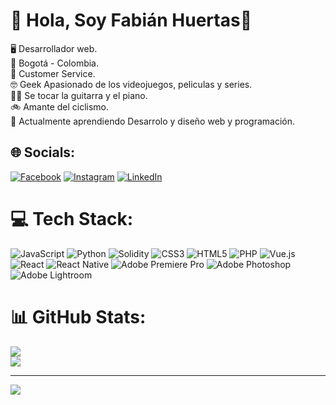 # 💫 Hola, Soy Fabián Huertas👋


🖥 Desarrollador web.<br>🚩 Bogotá - Colombia.<br>💼 Customer Service.<br>🤓 Geek Apasionado de los videojuegos, peliculas y series.<br>🎸🎹 Se tocar la guitarra y el piano.<br>🚲 Amante del ciclismo.<br>🌱 Actualmente aprendiendo Desarrolo y diseño web y programación.<br>


## 🌐 Socials:
[![Facebook](https://img.shields.io/badge/Facebook-%231877F2.svg?logo=Facebook&logoColor=white)](https://www.facebook.com/fkamiilo/) [![Instagram](https://img.shields.io/badge/Instagram-%23E4405F.svg?logo=Instagram&logoColor=white)](https://instagram.com/fabiancamiloh) [![LinkedIn](https://img.shields.io/badge/LinkedIn-%230077B5.svg?logo=linkedin&logoColor=white)](https://www.linkedin.com/in/fabian-huertas/) 

# 💻 Tech Stack:
![JavaScript](https://img.shields.io/badge/javascript-%23323330.svg?style=for-the-badge&logo=javascript&logoColor=%23F7DF1E) ![Python](https://img.shields.io/badge/python-3670A0?style=for-the-badge&logo=python&logoColor=ffdd54) ![Solidity](https://img.shields.io/badge/Solidity-%23363636.svg?style=for-the-badge&logo=solidity&logoColor=white) ![CSS3](https://img.shields.io/badge/css3-%231572B6.svg?style=for-the-badge&logo=css3&logoColor=white) ![HTML5](https://img.shields.io/badge/html5-%23E34F26.svg?style=for-the-badge&logo=html5&logoColor=white) ![PHP](https://img.shields.io/badge/php-%23777BB4.svg?style=for-the-badge&logo=php&logoColor=white) ![Vue.js](https://img.shields.io/badge/vue.js-%2335495e.svg?style=for-the-badge&logo=vuedotjs&logoColor=%234FC08D) ![React](https://img.shields.io/badge/react-%2320232a.svg?style=for-the-badge&logo=react&logoColor=%2361DAFB) ![React Native](https://img.shields.io/badge/react_native-%2320232a.svg?style=for-the-badge&logo=react&logoColor=%2361DAFB) ![Adobe Premiere Pro](https://img.shields.io/badge/Adobe%20Premiere%20Pro-9999FF.svg?style=for-the-badge&logo=Adobe%20Premiere%20Pro&logoColor=white) ![Adobe Photoshop](https://img.shields.io/badge/adobe%20photoshop-%2331A8FF.svg?style=for-the-badge&logo=adobe%20photoshop&logoColor=white) ![Adobe Lightroom](https://img.shields.io/badge/Adobe%20Lightroom-31A8FF.svg?style=for-the-badge&logo=Adobe%20Lightroom&logoColor=white)
# 📊 GitHub Stats:

![](https://github-readme-streak-stats.herokuapp.com/?user=Naibaf93&theme=dark&hide_border=true)<br/>
![](https://github-readme-stats.vercel.app/api/top-langs/?username=Naibaf93&theme=dark&hide_border=true&include_all_commits=true&count_private=false&layout=compact)

---
[![](https://visitcount.itsvg.in/api?id=Naibaf93&icon=0&color=0)](https://visitcount.itsvg.in)

<!-- Proudly created with GPRM ( https://gprm.itsvg.in ) -->